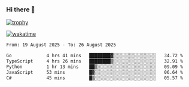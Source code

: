 ### Hi there 👋

[![trophy](https://github-profile-trophy.vercel.app/?username=cxnky&theme=dracula)](https://github.com/ryo-ma/github-profile-trophy)

[![wakatime](https://wakatime.com/badge/user/1c39c599-5497-41b9-a5be-2c4676e7fd23.svg)](https://wakatime.com/@1c39c599-5497-41b9-a5be-2c4676e7fd23)
<!--START_SECTION:waka-->

```txt
From: 19 August 2025 - To: 26 August 2025

Go             4 hrs 41 mins   ████████▓░░░░░░░░░░░░░░░░   34.72 %
TypeScript     4 hrs 26 mins   ████████▒░░░░░░░░░░░░░░░░   32.91 %
Python         1 hr 13 mins    ██▒░░░░░░░░░░░░░░░░░░░░░░   09.09 %
JavaScript     53 mins         █▓░░░░░░░░░░░░░░░░░░░░░░░   06.64 %
C#             45 mins         █▒░░░░░░░░░░░░░░░░░░░░░░░   05.57 %
```

<!--END_SECTION:waka-->
